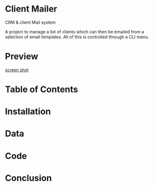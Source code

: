 # Client Mailer
CRM &amp; client Mail system

A project to manage a list of clients which can then be emailed from a selection of email templates. All of this is controlled through a CLI menu.

# Preview

[screen shot](menu.png)

# Table of Contents

# Installation

# Data

# Code

# Conclusion
